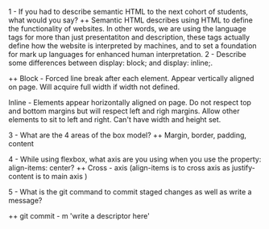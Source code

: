 1 - If you had to describe semantic HTML to the next cohort of students, what would you say?
++ Semantic HTML describes using HTML to define the functionality of websites. In other words,
we are using the language tags for more than just presentatiton and description, these tags
actually define how the website is interpreted by machines, and to set a foundation 
for mark up languages for enhanced human interpretation.
2 - Describe some differences between display: block; and display: inline;.

++ Block - Forced line break after each element. Appear vertically aligned on page. Will acquire full width if width not defined.

Inline - Elements appear horizontally aligned on page. Do not respect top and bottom margins but will respect left and righ margins. Allow other elements to sit to left and right. Can't have width and height set.

3 - What are the 4 areas of the box model?
++ Margin, border, padding, content


4 - While using flexbox, what axis are you using when you use the property: align-items: center?
++ Cross -  axis (align-items is to cross axis as justify-content is to main axis )

5 - What is the git command to commit staged changes as well as write a message?

++ git commit - m 'write a descriptor here' 